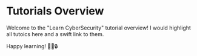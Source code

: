 # Tutorials Overview

Welcome to the "Learn CyberSecurity" tutorial overview! I would highlight all tutoics here and a swift link to them.



Happy learning! 👨‍💻🔒
